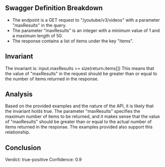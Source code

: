## Swagger Definition Breakdown
- The endpoint is a GET request to "/youtube/v3/videos" with a parameter "maxResults" in the query.
- The parameter "maxResults" is an integer with a minimum value of 1 and a maximum length of 50.
- The response contains a list of items under the key "items".

## Invariant
The invariant is: input.maxResults >= size(return.items[])
This means that the value of "maxResults" in the request should be greater than or equal to the number of items returned in the response.

## Analysis
Based on the provided examples and the nature of the API, it is likely that the invariant holds true. The parameter "maxResults" specifies the maximum number of items to be returned, and it makes sense that the value of "maxResults" should be greater than or equal to the actual number of items returned in the response. The examples provided also support this relationship.

## Conclusion
Verdict: true-positive
Confidence: 0.9
